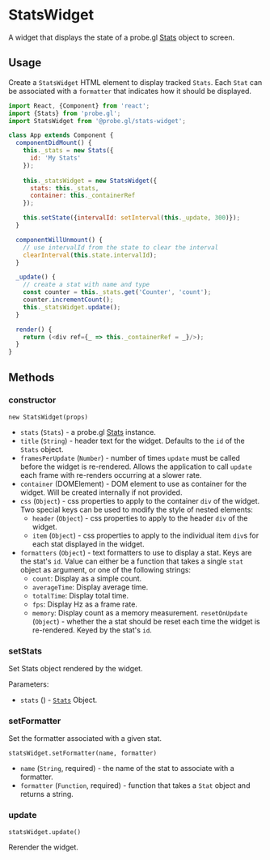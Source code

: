 # StatsWidget

A widget that displays the state of a probe.gl [Stats](/docs/api-reference/log/stats.md) object to screen.

## Usage

Create a `StatsWidget` HTML element to display tracked `Stats`. Each `Stat` can
be associated with a `formatter` that indicates how it should be displayed.

```js
import React, {Component} from 'react';
import {Stats} from 'probe.gl';
import StatsWidget from '@probe.gl/stats-widget';

class App extends Component {
  componentDidMount() {
    this._stats = new Stats({
      id: 'My Stats'
    });
    
    this._statsWidget = new StatsWidget({
      stats: this._stats,
      container: this._containerRef
    });

    this.setState({intervalId: setInterval(this._update, 300)});
  }

  componentWillUnmount() {
    // use intervalId from the state to clear the interval
    clearInterval(this.state.intervalId);
  }

  _update() {
    // create a stat with name and type
    const counter = this._stats.get('Counter', 'count');
    counter.incrementCount();
    this._statsWidget.update();  
  }

  render() {
    return (<div ref={_ => this._containerRef = _}/>);
  }
}

```

## Methods

### constructor

`new StatsWidget(props)`

* `stats` (`Stats`) - a probe.gl [Stats](/docs/api-reference/log/stats.md) instance.
* `title` (`String`) - header text for the widget. Defaults to the `id` of the `Stats` object.
* `framesPerUpdate` (`Number`) - number of times `update` must be called before the widget is re-rendered. Allows the application
 to call `update` each frame with re-renders occurring at a slower rate.
* `container` (DOMElement) - DOM element to use as container for the widget. Will be created internally if not provided.
* `css` (`Object`) - css properties to apply to the container `div` of the widget. Two special keys can be used to modify the
 style of nested elements:
  - `header` (`Object`) - css properties to apply to the header `div` of the widget.
  - `item` (`Object`) - css properties to apply to the individual item `div`s for each stat displayed in the widget.
* `formatters` (`Object`) - text formatters to use to display a stat. Keys are the stat's `id`. Value can either be
 a function that takes a single `stat` object as argument, or one of the following strings:
  - `count`: Display as a simple count.
  - `averageTime`: Display average time.
  - `totalTime`: Display total time.
  - `fps`: Display Hz as a frame rate.
  - `memory`: Display count as a memory measurement.
  `resetOnUpdate` (`Object`) - whether the a stat should be reset each time the widget is re-rendered. Keyed by the stat's `id`.

### setStats

Set Stats object rendered by the widget.

Parameters:

* `stats` () - [`Stats`](https://github.com/uber-web/probe.gl/blob/master/docs/api-reference/log/stats.md) Object.


### setFormatter

Set the formatter associated with a given stat.

`statsWidget.setFormatter(name, formatter)`

* `name` (`String`, required) - the name of the stat to associate with a formatter.
* `formatter` (`Function`, required) - function that takes a `Stat` object and returns a string.


### update

`statsWidget.update()`

Rerender the widget.
